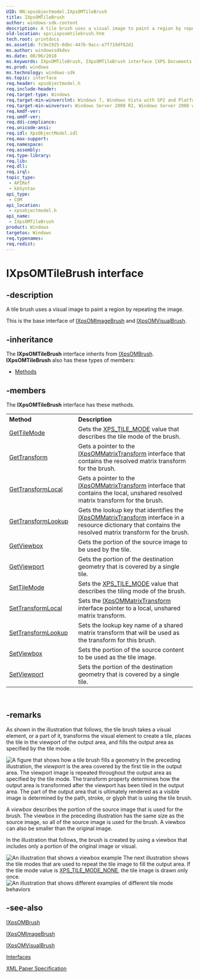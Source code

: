 ```yaml
---
UID: NN:xpsobjectmodel.IXpsOMTileBrush
title: IXpsOMTileBrush
author: windows-sdk-content
description: A tile brush uses a visual image to paint a region by repeating the image.
old-location: xps\ixpsomtilebrush.htm
tech.root: printdocs
ms.assetid: fc9e1925-0dbc-447b-9acc-e7f719df62d1
ms.author: windowssdkdev
ms.date: 08/06/2018
ms.keywords: IXpsOMTileBrush, IXpsOMTileBrush interface [XPS Documents and Packaging], IXpsOMTileBrush interface [XPS Documents and Packaging],described, xps.ixpsomtilebrush, xpsobjectmodel/IXpsOMTileBrush
ms.prod: windows
ms.technology: windows-sdk
ms.topic: interface
req.header: xpsobjectmodel.h
req.include-header: 
req.target-type: Windows
req.target-min-winverclnt: Windows 7, Windows Vista with SP2 and Platform Update for Windows Vista [desktop apps \| UWP apps]
req.target-min-winversvr: Windows Server 2008 R2, Windows Server 2008 with SP2 and Platform Update for Windows Server 2008 [desktop apps \| UWP apps]
req.kmdf-ver: 
req.umdf-ver: 
req.ddi-compliance: 
req.unicode-ansi: 
req.idl: XpsObjectModel.idl
req.max-support: 
req.namespace: 
req.assembly: 
req.type-library: 
req.lib: 
req.dll: 
req.irql: 
topic_type:
 - APIRef
 - kbSyntax
api_type:
 - COM
api_location:
 - xpsobjectmodel.h
api_name:
 - IXpsOMTileBrush
product: Windows
targetos: Windows
req.typenames: 
req.redist: 
---
```


# IXpsOMTileBrush interface


## -description


A tile brush uses a  visual image to paint a region by repeating the image. 

This is the base interface of <a href="https://msdn.microsoft.com/f5478582-466b-496e-b7f3-42fb8caa6814">IXpsOMImageBrush</a> and <a href="https://msdn.microsoft.com/56c11e64-64a8-4c42-9547-4f1fcdc13a4b">IXpsOMVisualBrush</a>.


## -inheritance

The <b xmlns:loc="http://microsoft.com/wdcml/l10n">IXpsOMTileBrush</b> interface inherits from <a href="https://msdn.microsoft.com/43cb56db-e09e-47cb-b50b-7827131659fd">IXpsOMBrush</a>. <b>IXpsOMTileBrush</b> also has these types of members:
<ul>
<li><a href="https://docs.microsoft.com/">Methods</a></li>
</ul>

## -members

The <b>IXpsOMTileBrush</b> interface has these methods.
<table class="members" id="memberListMethods">
<tr>
<th align="left" width="37%">Method</th>
<th align="left" width="63%">Description</th>
</tr>
<tr data="declared;">
<td align="left" width="37%">
<a href="https://msdn.microsoft.com/4f39a728-9f27-4137-96eb-8f10e6e002cd">GetTileMode</a>
</td>
<td align="left" width="63%">
Gets the <a href="https://msdn.microsoft.com/59434771-6402-4b0f-b8b6-58a4dda0f836">XPS_TILE_MODE</a> value that describes the tile mode of the brush.
            

</td>
</tr>
<tr data="declared;">
<td align="left" width="37%">
<a href="https://msdn.microsoft.com/db4c4ef8-d5f4-4cff-b38d-d211e14a98c1">GetTransform</a>
</td>
<td align="left" width="63%">
Gets a pointer to the <a href="https://msdn.microsoft.com/d21457bc-9445-4ca2-ab9f-1e3f55e2e635">IXpsOMMatrixTransform</a> interface that contains the resolved matrix transform for the brush.
            

</td>
</tr>
<tr data="declared;">
<td align="left" width="37%">
<a href="https://msdn.microsoft.com/e06661dd-387c-46c4-8c37-f4e101d3c536">GetTransformLocal</a>
</td>
<td align="left" width="63%">
Gets a pointer to the <a href="https://msdn.microsoft.com/d21457bc-9445-4ca2-ab9f-1e3f55e2e635">IXpsOMMatrixTransform</a> interface that contains the local, unshared resolved matrix transform for the brush.
            

</td>
</tr>
<tr data="declared;">
<td align="left" width="37%">
<a href="https://msdn.microsoft.com/bebed09b-7af7-4da1-aaa3-e8e2a45f2717">GetTransformLookup</a>
</td>
<td align="left" width="63%">
Gets the lookup key that identifies the <a href="https://msdn.microsoft.com/d21457bc-9445-4ca2-ab9f-1e3f55e2e635">IXpsOMMatrixTransform</a> interface in a resource dictionary that contains the resolved matrix transform for the brush.
            

</td>
</tr>
<tr data="declared;">
<td align="left" width="37%">
<a href="https://msdn.microsoft.com/dc884aa6-3652-4b94-80f6-83c345973d46">GetViewbox</a>
</td>
<td align="left" width="63%">
Gets the portion  of the source image to be used by the tile.

</td>
</tr>
<tr data="declared;">
<td align="left" width="37%">
<a href="https://msdn.microsoft.com/98da8f16-2bfa-45f6-9de1-417e7fb5d1dc">GetViewport</a>
</td>
<td align="left" width="63%">
Gets the portion of  the destination geometry that is covered by a single tile.

</td>
</tr>
<tr data="declared;">
<td align="left" width="37%">
<a href="https://msdn.microsoft.com/5901e5ec-1907-404b-b1a8-a00e13d3eab8">SetTileMode</a>
</td>
<td align="left" width="63%">
Sets the <a href="https://msdn.microsoft.com/59434771-6402-4b0f-b8b6-58a4dda0f836">XPS_TILE_MODE</a> value that describes the tiling mode of the brush.
            

</td>
</tr>
<tr data="declared;">
<td align="left" width="37%">
<a href="https://msdn.microsoft.com/a0a0f0e9-d8b5-4b42-804b-66780f56b09a">SetTransformLocal</a>
</td>
<td align="left" width="63%">
Sets the <a href="https://msdn.microsoft.com/d21457bc-9445-4ca2-ab9f-1e3f55e2e635">IXpsOMMatrixTransform</a> interface pointer to a local, unshared matrix transform.
            

</td>
</tr>
<tr data="declared;">
<td align="left" width="37%">
<a href="https://msdn.microsoft.com/b2d9519a-9e22-44ba-839d-e1ba33aacc26">SetTransformLookup</a>
</td>
<td align="left" width="63%">
Sets the lookup key name of a shared matrix transform that will be used as the transform for this brush.

</td>
</tr>
<tr data="declared;">
<td align="left" width="37%">
<a href="https://msdn.microsoft.com/a4a0a9c7-15d5-493e-8ed3-9644f59796fd">SetViewbox</a>
</td>
<td align="left" width="63%">
Sets the portion of the source content to be used as the tile image.

</td>
</tr>
<tr data="declared;">
<td align="left" width="37%">
<a href="https://msdn.microsoft.com/e4a60f8d-3389-4420-851c-48483acecf0a">SetViewport</a>
</td>
<td align="left" width="63%">
Sets the portion of the destination geometry that is covered by a single tile.

</td>
</tr>
</table> 


## -remarks



As shown in the illustration that follows, the tile brush takes a visual element, or a part of it,  transforms the visual element to create a tile, places the tile in the viewport of the output area, and fills the output area  as specified  by the tile mode.

<img alt="A figure that shows how a tile brush fills a geometry" src="../images/tile_cherry.png"/>
In the preceding illustration, the <i>viewport</i> is the area covered by the first tile in the output area. The viewport image is repeated throughout the output area as specified by the tile mode. The transform  property determines how the output area is transformed after the viewport has been tiled in the output area. The  part of the output area that is ultimately rendered as a visible image is determined by the path, stroke, or glyph that is using the tile brush.

A <i>viewbox</i> describes the portion of the source image that is used for the brush. The viewbox in the preceding illustration has the same size as the source image, so all of the source image is used for the brush. A viewbox can also be smaller than the original image.

 In the illustration that follows, the  brush is created by using  a viewbox that includes only a portion of the original image or visual.

<img alt="An illustration that shows a viewbox example" src="../images/CreateBrush.png"/>
The next illustration shows the tile modes that are used to repeat the tile image to fill the output area. If the tile mode value is <a href="https://msdn.microsoft.com/59434771-6402-4b0f-b8b6-58a4dda0f836">XPS_TILE_MODE_NONE</a>, the tile image is drawn only once.

<img alt="An illustration that shows different examples of different tile mode behaviors" src="../images/TileMode.png"/>



## -see-also




<a href="https://msdn.microsoft.com/43cb56db-e09e-47cb-b50b-7827131659fd">IXpsOMBrush</a>



<a href="https://msdn.microsoft.com/f5478582-466b-496e-b7f3-42fb8caa6814">IXpsOMImageBrush</a>



<a href="https://msdn.microsoft.com/56c11e64-64a8-4c42-9547-4f1fcdc13a4b">IXpsOMVisualBrush</a>



<a href="https://msdn.microsoft.com/8d72ff28-6dfb-4fa8-a1b6-14b054aa7eb5">Interfaces</a>



<a href="http://go.microsoft.com/?linkid=8435939">XML Paper Specification</a>
 

 

